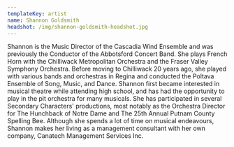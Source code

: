 ```yaml
---
templateKey: artist
name: Shannon Goldsmith
headshot: /img/shannon-goldsmith-headshot.jpg
---
```

Shannon is the Music Director of the Cascadia Wind Ensemble and was previously the Conductor of the Abbotsford Concert Band. She plays French Horn with the Chilliwack Metropolitan Orchestra and the Fraser Valley Symphony Orchestra. Before moving to Chilliwack 20 years ago, she played with various bands and orchestras in Regina and conducted the Poltava Ensemble of Song, Music, and Dance. Shannon first became interested in musical theatre while attending high school, and has had the opportunity to play in the pit orchestra for many musicals. She has participated in several Secondary Characters' productions, most notably as the Orchestra Director for The Hunchback of Notre Dame and The 25th Annual Putnam County Spelling Bee. Although she spends a lot of time on musical endeavours, Shannon makes her living as a management consultant with her own company, Canatech Management Services Inc.